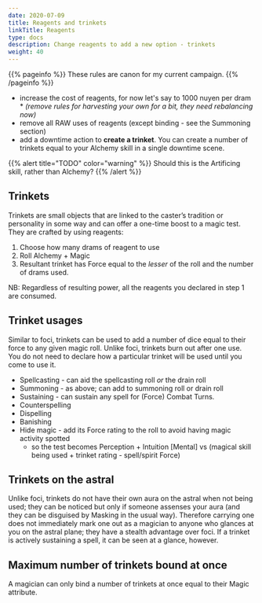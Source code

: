 ```yaml
---
date: 2020-07-09
title: Reagents and trinkets
linkTitle: Reagents
type: docs
description: Change reagents to add a new option - trinkets
weight: 40
---
```


{{% pageinfo %}} 
These rules are canon for my current campaign.
{{% /pageinfo %}}

* increase the cost of reagents, for now let's say to 1000 nuyen per dram
	   * _(remove rules for harvesting your own for a bit, they need rebalancing now)_
* remove all RAW uses of reagents (except binding - see the Summoning section)
* add a downtime action to **create a trinket**. You can create a number of trinkets equal to your Alchemy skill in a single downtime scene.

{{% alert title="TODO" color="warning" %}}
Should this is the Artificing skill, rather than Alchemy?
{{% /alert %}} 

## Trinkets

Trinkets are small objects that are linked to the caster’s tradition or personality in some way and can offer a one-time boost to a magic test. They are crafted by using reagents:

1. Choose how many drams of reagent to use
1. Roll Alchemy + Magic 
1. Resultant trinket has Force equal to the *lesser* of the roll and the number of drams used. 

NB: Regardless of resulting power, all the reagents you declared in step 1 are consumed.

## Trinket usages

Similar to foci, trinkets can be used to add a number of dice equal to their force to any given magic roll. Unlike foci, trinkets burn out after one use. You do not need to declare how a particular trinket will be used until you come to use it.

* Spellcasting - can aid the spellcasting roll *or* the drain roll
* Summoning - as above; can add to summoning roll or drain roll
* Sustaining - can sustain any spell for (Force) Combat Turns. 
* Counterspelling
* Dispelling
* Banishing
* Hide magic - add its Force rating to the roll to avoid having magic activity spotted
	* so the test becomes Perception + Intuition \[Mental\] vs (magical skill being used + trinket rating - spell/spirit Force)

## Trinkets on the astral

Unlike foci, trinkets do not have their own aura on the astral when not being used; they can be noticed but only if someone assenses your aura (and they can be disguised by Masking in the usual way). Therefore carrying one does not immediately mark one out as a magician to anyone who glances at you on the astral plane; they have a stealth advantage over foci. If a trinket is actively sustaining a spell, it can be seen at a glance, however.

## Maximum number of trinkets bound at once

A magician can only bind a number of trinkets at once equal to their Magic attribute.
